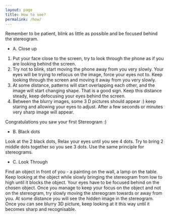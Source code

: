 ```yaml
---
layout: page
title: How to see?
permalink: /how/
---
```




Remember to be patient, blink as little as possible and be focused behind the stereogram.

* A. Close up
1. Put your face close to the screen, try to look through the phone as if you are looking behind the screen.
2. Try not to blink, start moving the phone away from you very slowly. Your eyes will be trying to refocus on the image, force your eyes not to. Keep looking through the screen and moving it away from you very slowly.
3. At some distance, patterns will start overlapping each other, and the image will start changing shape. That is a good sign. Keep this distance steady, keep defocusing your eyes behind the screen.
4. Between the blurry images, some 3 D pictures should appear :) keep staring and allowing your eyes to adjust. After a few seconds or minutes very sharp image will appear.

Congratulations you saw your first Stereogram :)

* B. Black dots

Look at the 2 black dots, Relax your eyes until you see 4 dots. Try to bring 2 middle dots together so you see 3 dots. Use the same principle for stereograms.

* C. Look Through

Find an object in front of you - a painting on the wall, a lamp on the table.
Keep looking at the object while slowly bringing the stereogram from low to high until it blocks the object. Your eyes have to be focused behind on the chosen object.
Once you manage to keep your focus on the object and not on the stereogram, try slowly moving the stereogram towards or away from you. At some distance you will see the hidden image in the stereogram.
Once you can see blurry 3D picture, keep looking at it this way until it becomes sharp and recognisable.